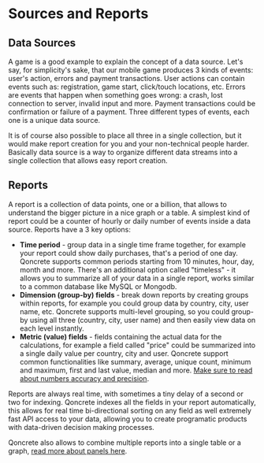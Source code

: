 # Sources and Reports

## Data Sources

A game is a good example to explain the concept of a data source. Let's say, for simplicity's sake, that our mobile game produces 3 kinds of events: user's action, errors and payment transactions. User actions can contain events such as: registration, game start, click/touch locations, etc. Errors are events that happen when something goes wrong: a crash, lost connection to server, invalid input and more. Payment transactions could be confirmation or failure of a payment. Three different types of events, each one is a unique data source.

It is of course also possible to place all three in a single collection, but it would make report creation for you and your non-technical people harder. Basically data source is a way to organize different data streams into a single collection that allows easy report creation.

## Reports

A report is a collection of data points, one or a billion, that allows to understand the bigger picture in a nice graph or a table. A simplest kind of report could be a counter of hourly or daily number of events inside a data source. Reports have a 3 key options:

 * __Time period__ - group data in a single time frame together, for example your report could show daily purchases, that's a period of one day. Qoncrete supports common periods starting from 10 minutes, hour, day, month and more. There's an additional option called "timeless" - it allows you to summarize all of your data in a single report, works similar to a common database like MySQL or Mongodb. 
 * __Dimension (group-by) fields__ - break down reports by creating groups within reports, for example you could group data by country, city, user name, etc. Qoncrete supports multi-level grouping, so you could group-by using all three (country, city, user name) and then easily view data on each level instantly.
 * __Metric (value) fields__ - fields containing the actual data for the calculations, for example a field called "price" could be summarized into a single daily value per country, city and user. Qoncrete support common functionalities like summary, average, unique count, minimum and maximum, first and last value, median and more. [Make sure to read about numbers accuracy and precision](accuracy-precision.md).


Reports are always real time, with sometimes a tiny delay of a second or two for indexing. Qoncrete indexes all the fields in your report automatically, this allows for real time bi-directional sorting on any field as well extremely fast API access to your data, allowing you to create programatic products with data-driven decision making processes.


Qoncrete also allows to combine multiple reports into a single table or a graph, [read more about panels here](panels-dashboards.md).
